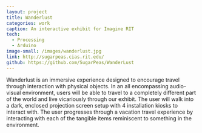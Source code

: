 ```yaml
---
layout: project
title: Wanderlust
categories: work
caption: An interactive exhibit for Imagine RIT
tech: 
  - Processing
  - Arduino
image-small: /images/wanderlust.jpg
link: http://sugarpeas.cias.rit.edu/
github: https://github.com/SugarPeas/WanderLust
---
```


Wanderlust is an immersive experience designed to encourage travel through interaction with physical objects. In an all encompassing audio-visual environment, users will be able to travel to a completely different part of the world and live vicariously through our exhibit. The user will walk into a dark, enclosed projection screen setup with 4 installation kiosks to interact with. The user progresses through a vacation travel experience by interacting with each of the tangible items reminiscent to something in the environment.